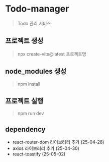 # Todo-manager
> Todo 관리 서비스

## 프로젝트 생성
> npx create-vite@latest 프로젝트명

## node_modules 생성
> npm install

## 프로젝트 실행
 > npm run dev

## dependency
+ react-router-dom 라이브러리 추가 (25-04-28)
+ axios 라이브러리 추가 (25-04-30)
+ react-toastify (25-05-02)